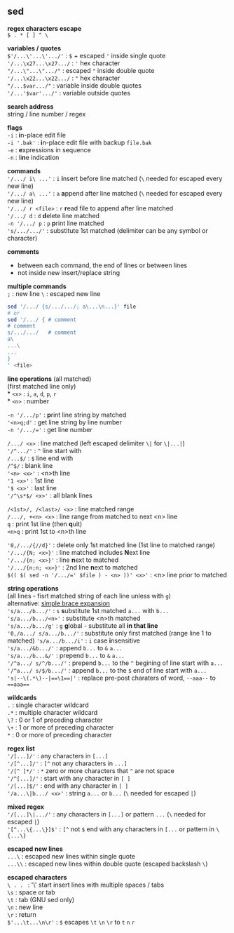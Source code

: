 sed
---
**regex characters escape**  
`$ . * [ ] ^ \`   

**variables / quotes**  
`$'/...\'...\'.../'` : `$` + escaped `'` inside single quote  
`'/...\x27...\x27.../` : `'` hex character  
`"/...\"...\".../"` : escaped `"` inside double quote  
`'/...\x22...\x22.../` : `"` hex character  
`"/...$var.../"` : variable inside double quotes  
`'/...'$var'.../'` : variable outside quotes  

**search address**  
string / line number / regex  

**flags**  
`-i` : **i**n-place edit file  
`-i '.bak'` : **i**n-place edit file with backup `file.bak`  
`-e` : **e**xpressions in sequence  
`-n` : li**n**e indication  

**commands**  
`'/.../ i\ ...'` : `i` **i**nsert before line matched (`\` needed for escaped every new line)  
`'/.../ a\ ...'` : `a` **a**ppend after line matched (`\` needed for escaped every new line)  
`'/.../ r <file>` : `r` **r**ead file to append after line matched  
`'/.../ d` : `d` **d**elete line matched  
`-n '/.../ p` : `p` **p**rint line matched  
`'s/.../.../'` : substitute 1st matched (delimiter can be any symbol or character)  

**comments**  
- between each command, the end of lines or between lines
- not inside new insert/replace string  

**multiple commands**  
`;` : new line
`\` : escaped new line  
```sh
sed '/.../ {s/.../.../; a\...\n...}' file
# or
sed '/.../ { # comment
# comment
s/.../.../   # comment
a\
...\
...
}
' <file>
``` 

**line operations** (all matched)  
(first matched line only)  
\* `<x>` : `i`, `a`, `d`, `p`, `r`  
\* `<n>` : number  

`-n '/.../p'` : **p**rint line string by matched  
`'<n>q;d'` : get line string by line number  
`-n '/.../='` : get line number 

`/.../ <x>` : line matched (left escaped delimiter `\|` for `\|...|`)  
`'/^.../'` : `^` line start with  
`/...$/` : `$` line end with  
`/^$/` : blank line  
`'<n> <x>'` : \<n\>th line  
`'1 <x>'` : 1st line  
`'$ <x>'` : last line  
`'/^\s*$/ <x>'` : all blank lines  

`/<1st>/, /<last>/ <x>` : line matched range  
`/.../, +<n> <x>` : line range from matched to next \<n\> line  
`q` : print 1st line (then **q**uit)  
`<n>q` : print 1st to \<n\>th line  

`'0,/.../{//d}'` : delete only 1st matched line (1st line to matched range)  
`'/.../{N; <x>}'` : line matched includes **N**ext line  
`'/.../{n; <x>}'` : line **n**ext to matched  
`'/.../{n;n; <x>}'` : 2nd line **n**ext to matched  
`$(( $( sed -n '/.../=' $file ) - <n> ))' <x>'` : \<n\> line prior to matched  

**string operations**  
(all lines - fisrt matched string of each line unless with `g`)  
alternative: [simple brace expansion](https://github.com/rern/tips/blob/master/bash/string_extract_edit.md)  
`'s/a.../b.../'` : `s` **s**ubstitute 1st matched `a...` with `b...`  
`'s/a.../b.../<n>'` : substitute \<n\>th matched   
`'s/a.../b.../g'` : `g` **g**lobal - substitute all **in that line**  
`'0,/a.../ s/a.../b.../'` : substitute only first matched (range line 1 to matched)
`'s/a.../b.../i'` : `i` case **i**nsensitive  
`'s/a.../&b.../'` : append `b...` to `&` `a...`  
`'s/a.../b...&/'` : prepend `b...` to `&` `a...`  
`'/^a.../ s/^/b.../'` : prepend `b...` to the `^` begining of line start with `a...`  
`'/^a.../ s/$/b.../'` : append `b...` to the `$` end of line start with `a...`  
`'s|--\(.*\)--|==\1==|'` : replace pre-post charaters of word, `--aaa--` to `==aaa==`  

**wildcards**  
`.` : single character wildcard  
`.*` : multiple character wildcard  
`\?` : 0 or 1 of preceding character  
`\+` : 1 or more of preceding character  
`*` : 0 or more of preceding character  

**regex list**  
`'/[...]/'` : any characters in `[...]`  
`'/[^...]/'` : `[^` not any characters in `...]`  
`'/[^ ]*/'` : `*` zero or more characters that `^` are not space  
`'/^[...]/'` : start with any character in `[ ]`  
`'/[...]$/'` : end with any character in `[ ]`  
`'/a...\|b.../ <x>'` : string `a...` or `b...` (`\` needed for escaped `|`)  

**mixed regex**  
`'/[...]\|.../'` : any characters in `[...]` or pattern `...` (`\` needed for escaped `|`)  
`'[^...\{...\}]$'` : `[^` not `$` end with any characters in `[...` or pattern in `\{...\}`

**escaped new lines**  
`...\` : escaped new lines within single quote  
`...\\` : escaped new lines within double quote (escaped backslash `\`)  

**escaped characters**  
`\ . . ` : '\\' start insert lines with multiple spaces / tabs  
`\s` : space or tab  
`\t` : tab (GNU sed only)  
`\n` : new line  
`\r` : return  
`$'...\t...\n\r'` : `$` escapes `\t` `\n` `\r` to  `t` `n` `r`    
